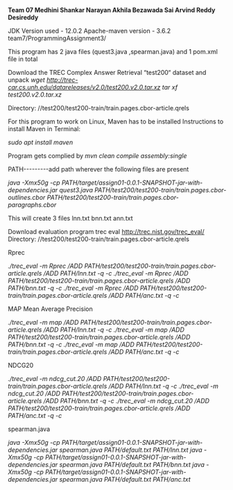**Team 07
Medhini Shankar Narayan
Akhila Bezawada
Sai Arvind Reddy Desireddy**


JDK Version used - 12.0.2
Apache-maven version - 3.6.2
team7/ProgrammingAssignment3/


This program has 2 java files (quest3.java ,spearman.java) and 1 pom.xml file in total


Download the TREC Complex Answer Retrieval “test200“ dataset and unpack
*wget http://trec-car.cs.unh.edu/datareleases/v2.0/test200.v2.0.tar.xz
tar xf test200.v2.0.tar.xz*

Directory: //test200/test200-train/train.pages.cbor-article.qrels

For this program to work on Linux, Maven has to be installed
Instructions to install Maven in Terminal:

*sudo apt install maven*

Program gets complied by
*mvn clean compile assembly:single*

PATH---------add path wherever the following files are present

*java -Xmx50g -cp PATH/target/assign01-0.0.1-SNAPSHOT-jar-with-dependencies.jar quest3.java PATH/test200/test200-train/train.pages.cbor-outlines.cbor PATH/test200/test200-train/train.pages.cbor-paragraphs.cbor*


This will create 3 files lnn.txt bnn.txt ann.txt



Download evaluation program trec eval
http://trec.nist.gov/trec_eval/
Directory: //test200/test200-train/train.pages.cbor-article.qrels

Rprec

*./trec_eval -m Rprec /ADD PATH/test200/test200-train/train.pages.cbor-article.qrels /ADD PATH/lnn.txt -q -c
./trec_eval -m Rprec /ADD PATH/test200/test200-train/train.pages.cbor-article.qrels /ADD PATH/bnn.txt -q -c
./trec_eval -m Rprec /ADD PATH/test200/test200-train/train.pages.cbor-article.qrels /ADD PATH/anc.txt -q -c*


MAP Mean Average Precision

*./trec_eval -m map /ADD PATH/test200/test200-train/train.pages.cbor-article.qrels /ADD PATH/lnn.txt -q -c
./trec_eval -m map /ADD PATH/test200/test200-train/train.pages.cbor-article.qrels /ADD PATH/bnn.txt -q -c
./trec_eval -m map /ADD PATH/test200/test200-train/train.pages.cbor-article.qrels /ADD PATH/anc.txt -q -c*


NDCG20

*./trec_eval -m ndcg_cut.20 /ADD PATH/test200/test200-train/train.pages.cbor-article.qrels /ADD PATH/lnn.txt -q -c
./trec_eval -m ndcg_cut.20 /ADD PATH/test200/test200-train/train.pages.cbor-article.qrels /ADD PATH/bnn.txt -q -c
./trec_eval -m ndcg_cut.20 /ADD PATH/test200/test200-train/train.pages.cbor-article.qrels /ADD PATH/anc.txt -q -c*


spearman.java

*java -Xmx50g -cp PATH/target/assign01-0.0.1-SNAPSHOT-jar-with-dependencies.jar spearman.java PATH/default.txt PATH/lnn.txt
java -Xmx50g -cp PATH/target/assign01-0.0.1-SNAPSHOT-jar-with-dependencies.jar spearman.java PATH/default.txt PATH/bnn.txt
java -Xmx50g -cp PATH/target/assign01-0.0.1-SNAPSHOT-jar-with-dependencies.jar spearman.java PATH/default.txt PATH/anc.txt*







